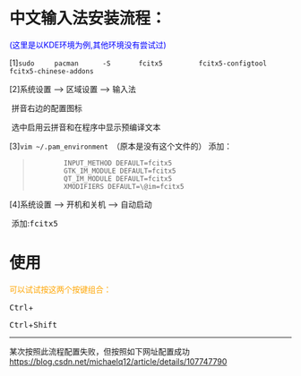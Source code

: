 # 中文输入法安装流程：

<font color="blue">(这里是以KDE环境为例,其他环境没有尝试过)</font>



[1]`sudo     pacman      -S       fcitx5         fcitx5-configtool       fcitx5-chinese-addons`



[2]<kbd>系统设置</kbd>     ——>      <kbd>区域设置</kbd>        ——>      <kbd>输入法</kbd>

​                    <kbd>拼音</kbd>右边的<kbd>配置</kbd>图标

​            选中<kbd>启用云拼音</kbd>和<kbd>在程序中显示预编译文本</kbd>



[3]<code>vim      ~/.pam_environment </code>（原本是没有这个文件的）
        添加：

>             INPUT_METHOD DEFAULT=fcitx5
>             GTK_IM_MODULE DEFAULT=fcitx5
>             QT_IM_MODULE DEFAULT=fcitx5
>             XMODIFIERS DEFAULT=\@im=fcitx5



[4]<kbd>系统设置</kbd>     ——>      <kbd>开机和关机</kbd>      ——>      <kbd>自动启动</kbd>
     

​						 添加:<kbd>fcitx5</kbd>



# 使用

<font color="orange">可以试试按这两个按键组合：</font>

<kbd>Ctrl</kbd>+<kbd>                                   </kbd>

<kbd>Ctrl</kbd>+<kbd>Shift</kbd>









--------------------------------------------------------------------
某次按照此流程配置失败，但按照如下网址配置成功
https://blog.csdn.net/michaelq12/article/details/107747790
